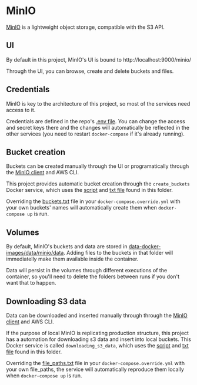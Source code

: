 # MinIO

[MinIO](https://min.io/) is a lightweight object storage, compatible with the S3 API.


## UI

By default in this project, MinIO's UI is bound to http://localhost:9000/minio/

Through the UI, you can browse, create and delete buckets and files.


## Credentials

MinIO is key to the architecture of this project, so most of the services need access to it.

Credentials are defined in the repo's [.env file](../.env).
You can change the access and secret keys there and the changes will automatically be reflected in the other services (you need to restart `docker-compose` if it's already running).


## Bucket creation

Buckets can be created manually through the UI or programatically through the [MinIO client](https://hub.docker.com/r/minio/mc) and AWS CLI.

This project provides automatic bucket creation through the `create_buckets` Docker service, which uses the [script](./create_buckets.sh) and [txt file](buckets.txt) found in this folder.

Overriding the [buckets.txt](./buckets.txt) file in your `docker-compose.override.yml` with your own buckets' names will automatically create them when `docker-compose up` is run.


## Volumes

By default, MinIO's buckets and data are stored in [data-docker-images/data/minio/data](../data/minio/data).
Adding files to the buckets in that folder will immediatelly make them available inside the container.

Data will persist in the volumes through different executions of the container, so you'll need to delete the folders between runs if you don't want that to happen.


## Downloading S3 data

Data can be downloaded and inserted manually through through the [MinIO client](https://hub.docker.com/r/minio/mc) and AWS CLI.

If the purpose of local MinIO is replicating production structure, this project has a automation for downloading s3 data and insert into local buckets. This Docker service is called `downloading_s3_data`, which uses the [script](./download_s3_data/download_s3_data.sh) and [txt file](./download_s3_data/file_paths.txt) found in this folder.

Overriding the [file_paths.txt](./download_s3_data/file_paths.txt) file in your `docker-compose.override.yml` with your own file_paths, the service will automatically reproduce them locally when `docker-compose up` is run.

